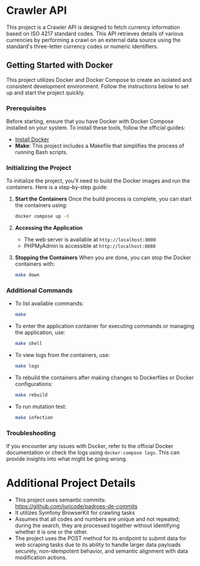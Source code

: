 # Crawler API

This project is a Crawler API is designed to fetch currency information based on ISO 4217 standard codes. This API
retrieves details
of various currencies by performing a crawl on an external data source using the standard's three-letter currency codes
or numeric identifiers.

## Getting Started with Docker

This project utilizes Docker and Docker Compose to create an isolated and consistent development environment. Follow the
instructions below to set up and start the project quickly.

### Prerequisites

Before starting, ensure that you have Docker with Docker Compose installed on your system. To install these tools,
follow the official guides:

- [Install Docker](https://docs.docker.com/engine/install/)
- **Make**: This project includes a Makefile that simplifies the process of running Bash scripts.

### Initializing the Project

To initialize the project, you'll need to build the Docker images and run the containers. Here is a step-by-step guide:

1. **Start the Containers**
   Once the build process is complete, you can start the containers using:
   ```bash
   docker compose up -d
   ```

2. **Accessing the Application**
    - The web server is available at `http://localhost:8000`
    - PHPMyAdmin is accessible at `http://localhost:8080`

3. **Stopping the Containers**
   When you are done, you can stop the Docker containers with:
   ```bash
   make down   
   ```

### Additional Commands

- To list available commands:
  ```bash
  make
  ```

- To enter the application container for executing commands or managing the application, use:
  ```bash
  make shell
  ```
- To view logs from the containers, use:
  ```bash
  make logs  
  ```
- To rebuild the containers after making changes to Dockerfiles or Docker configurations:
  ```bash
  make rebuild  
  ```

- To run mutation test:
  ```bash
  make infection
  ```

### Troubleshooting

If you encounter any issues with Docker, refer to the official Docker documentation or check the logs
using `docker-compose logs`. This can provide insights into what might be going wrong.

# Additional Project Details

* This project uses semantic commits: https://github.com/iuricode/padroes-de-commits
* It utilizes Symfony BrowserKit for crawling tasks
* Assumes that all codes and numbers are unique and not repeated; during the search, they are processed together without identifying whether it is one or the other.
* The project uses the POST method for its endpoint to submit data for web scraping tasks due to its ability to handle
  larger data payloads securely, non-idempotent behavior, and semantic alignment with data modification actions.

